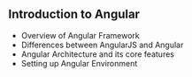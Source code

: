 ## Introduction to Angular 

* Overview of Angular Framework
* Differences between AngularJS and Angular
* Angular Architecture and its core features
* Setting up Angular Environment